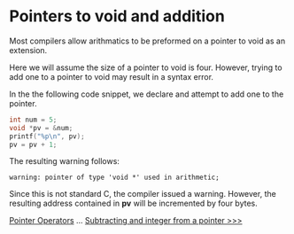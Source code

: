 # Pointers to void and addition

Most compilers allow arithmatics to be preformed on a pointer to void as an extension.

Here we will assume the size of a pointer to void is four. However, trying to add one to a pointer to void may result in a syntax error. 

In the the following code snippet, we declare and attempt to add one to the pointer.

```c
int num = 5;
void *pv = &num;
printf("%p\n", pv);
pv = pv + 1;
```

The resulting warning follows:


```
warning: pointer of type 'void *' used in arithmetic;
```

Since this is not standard C, the compiler issued a warning. However, the resulting address contained in **pv** will be incremented by four bytes.

[Pointer Operators](README.md) ... [Subtracting and integer from a pointer >>>](102-subtracting-an-integer-from-a-pointer.md)